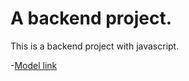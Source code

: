 # A backend project.

This is a backend project with javascript.

-[Model link](https://app.eraser.io/workspace/YtPqZ1VogxGy1jzIDkzj)
